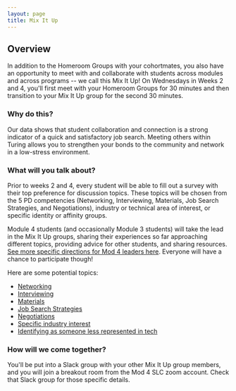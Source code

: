 ```yaml
---
layout: page
title: Mix It Up
---
```


## Overview
In addition to the Homeroom Groups with your cohortmates, you also have an opportunity to meet with and collaborate with students across modules and across programs -- we call this Mix It Up! On Wednesdays in Weeks 2 and 4, you'll first meet with your Homeroom Groups for 30 minutes and then transition to your Mix It Up group for the second 30 minutes. 

### Why do this?
Our data shows that student collaboration and connection is a strong indicator of a quick and satisfactory job search. Meeting others within Turing allows you to strengthen your bonds to the community and network in a low-stress environment. 

### What will you talk about?
Prior to weeks 2 and 4, every student will be able to fill out a survey with their top preference for discussion topics. These topics will be chosen from the 5 PD competencies (Networking, Interviewing, Materials, Job Search Strategies, and Negotiations), industry or technical area of interest, or specific identity or affinity groups.

Module 4 students (and occasionally Module 3 students) will take the lead in the Mix It Up groups, sharing their experiences so far approaching different topics, providing advice for other students, and sharing resources. [See more specific directions for Mod 4 leaders here](/mixed_groups/mixed_mod4_directions). Everyone will have a chance to participate though!

Here are some potential topics:

* [Networking](/mixed_groups/mixed_networking_prompts)
* [Interviewing](/mixed_groups/mixed_interviewing_prompts)
* [Materials](/mixed_groups/mixed_materials_prompts)
* [Job Search Strategies](/mixed_groups/mixed_jss_prompts)
* [Negotiations](/mixed_groups/mixed_negotiations_prompts)
* [Specific industry interest](/mixed_groups/mixed_industry_interest_prompts)
* [Identifying as someone less represented in tech](/mixed_groups/mixed_less_represented_prompts)

### How will we come together?
You'll be put into a Slack group with your other Mix It Up group members, and you will join a breakout room from the Mod 4 SLC zoom account. Check that Slack group for those specific details.
